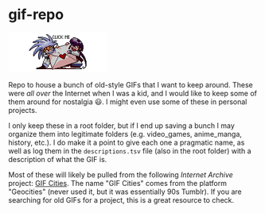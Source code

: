 # gif-repo

![Send Mail!](./kenshin_mail.gif)

Repo to house a bunch of old-style GIFs that I want to keep around. These were _all over_ the Internet when I was a kid, and I would like to keep some of them around for nostalgia :smiley:. I might even use some of these in personal projects. 

I only keep these in a root folder, but if I end up saving a bunch I may organize them into legitimate folders (e.g. video_games, anime_manga, history, etc.). I do make it a point to give each one a pragmatic name, as well as log them in the `descriptions.tsv` file (also in the root folder) with a description of what the GIF is.

Most of these will likely be pulled from the following *Internet Archive* project: [GIF Cities](https://gifcities.org/). The name "GIF Cities" comes from the platform "Geocities" (never used it, but it was essentially 90s Tumblr). If you are searching for old GIFs for a project, this is a great resource to check.